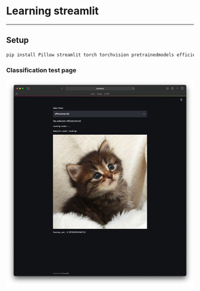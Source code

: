 # Learning streamlit

---
## Setup
``` bash
pip install Pillow streamlit torch torchvision pretrainedmodels efficientnet_pytorch
```

### Classification test page

![result](fig/result.png)